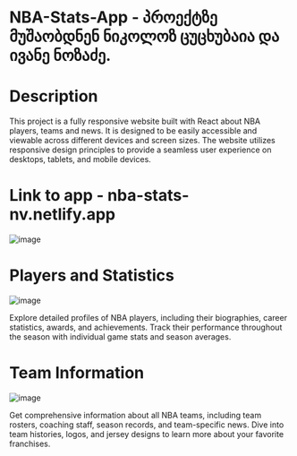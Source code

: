 # NBA-Stats-App - პროექტზე მუშაობდნენ ნიკოლოზ ცუცხუბაია და ივანე ნოზაძე.
##

# Description
This project is a fully responsive website built with React about NBA players, teams and news. It is designed to be easily accessible and viewable across different devices and screen sizes. The website utilizes responsive design principles to provide a seamless user experience on desktops, tablets, and mobile devices.

# Link to app - nba-stats-nv.netlify.app
 
 ![image](https://github.com/NikolozTsutskhubaia/NBA-Stats-App/assets/115501603/2d6f535a-f32e-401d-8a6a-2c586f8c6430)

# Players and Statistics

![image](https://github.com/NikolozTsutskhubaia/NBA-Stats-App/assets/115501603/09924f30-cfdb-4a61-b861-5a865b12b0c6)
   
Explore detailed profiles of NBA players, including their biographies, career statistics, awards, and achievements. Track their performance throughout the season with individual game stats and season averages.

# Team Information

![image](https://github.com/NikolozTsutskhubaia/NBA-Stats-App/assets/115501603/c56db036-a6ac-4a4f-8987-d23baa0edf9e)

Get comprehensive information about all NBA teams, including team rosters, coaching staff, season records, and team-specific news. Dive into team histories, logos, and jersey designs to learn more about your favorite franchises.

##


